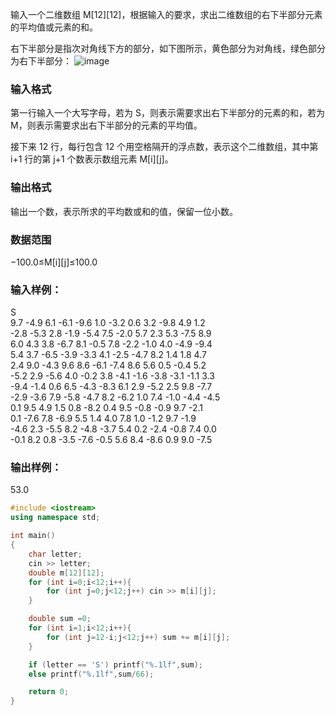 输入一个二维数组 M[12][12]，根据输入的要求，求出二维数组的右下半部分元素的平均值或元素的和。

右下半部分是指次对角线下方的部分，如下图所示，黄色部分为对角线，绿色部分为右下半部分：
![image](https://user-images.githubusercontent.com/88299572/210547731-a6707e16-4cee-4649-a4b0-a71cac8ce933.png)

### 输入格式
第一行输入一个大写字母，若为 S，则表示需要求出右下半部分的元素的和，若为 M，则表示需要求出右下半部分的元素的平均值。

接下来 12 行，每行包含 12 个用空格隔开的浮点数，表示这个二维数组，其中第 i+1 行的第 j+1 个数表示数组元素 M[i][j]。

### 输出格式
输出一个数，表示所求的平均数或和的值，保留一位小数。

### 数据范围
−100.0≤M[i][j]≤100.0
### 输入样例：
S  
9.7 -4.9 6.1 -6.1 -9.6 1.0 -3.2 0.6 3.2 -9.8 4.9 1.2  
-2.8 -5.3 2.8 -1.9 -5.4 7.5 -2.0 5.7 2.3 5.3 -7.5 8.9  
6.0 4.3 3.8 -6.7 8.1 -0.5 7.8 -2.2 -1.0 4.0 -4.9 -9.4  
5.4 3.7 -6.5 -3.9 -3.3 4.1 -2.5 -4.7 8.2 1.4 1.8 4.7  
2.4 9.0 -4.3 9.6 8.6 -6.1 -7.4 8.6 5.6 0.5 -0.4 5.2  
-5.2 2.9 -5.6 4.0 -0.2 3.8 -4.1 -1.6 -3.8 -3.1 -1.1 3.3  
-9.4 -1.4 0.6 6.5 -4.3 -8.3 6.1 2.9 -5.2 2.5 9.8 -7.7  
-2.9 -3.6 7.9 -5.8 -4.7 8.2 -6.2 1.0 7.4 -1.0 -4.4 -4.5  
0.1 9.5 4.9 1.5 0.8 -8.2 0.4 9.5 -0.8 -0.9 9.7 -2.1  
0.1 -7.6 7.8 -6.9 5.5 1.4 4.0 7.8 1.0 -1.2 9.7 -1.9  
-4.6 2.3 -5.5 8.2 -4.8 -3.7 5.4 0.2 -2.4 -0.8 7.4 0.0  
-0.1 8.2 0.8 -3.5 -7.6 -0.5 5.6 8.4 -8.6 0.9 9.0 -7.5  
### 输出样例：
53.0

```c++
#include <iostream>
using namespace std;

int main()
{
    char letter;
    cin >> letter;
    double m[12][12];
    for (int i=0;i<12;i++){
        for (int j=0;j<12;j++) cin >> m[i][j];
    }

    double sum =0;
    for (int i=1;i<12;i++){
        for (int j=12-i;j<12;j++) sum += m[i][j];
    }

    if (letter == 'S') printf("%.1lf",sum);
    else printf("%.1lf",sum/66);

    return 0;
}
```
